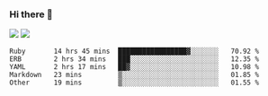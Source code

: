 ### Hi there 👋

<!--
**sasharevzin/sasharevzin** is a ✨ _special_ ✨ repository because its `README.md` (this file) appears on your GitHub profile.

Here are some ideas to get you started:

- 🔭 I’m currently working on ...
- 🌱 I’m currently learning ...
- 👯 I’m looking to collaborate on ...
- 🤔 I’m looking for help with ...
- 💬 Ask me about ...
- 📫 How to reach me: ...
- 😄 Pronouns: ...
- ⚡ Fun fact: ...
-->

![](https://yusufozturk.vercel.app/api?username=sasharevzin&hide_title=true&include_all_commits=true&count_private=true&show_icons=true) ![](https://yusufozturk.vercel.app/api/top-langs/?username=sasharevzin&layout=compact&langs_count=10&hide=apacheconf,coffeescript)

<!--START_SECTION:waka-->
```text
Ruby       14 hrs 45 mins  █████████████████▓░░░░░░░   70.92 % 
ERB        2 hrs 34 mins   ███░░░░░░░░░░░░░░░░░░░░░░   12.35 % 
YAML       2 hrs 17 mins   ██▓░░░░░░░░░░░░░░░░░░░░░░   10.98 % 
Markdown   23 mins         ▒░░░░░░░░░░░░░░░░░░░░░░░░   01.85 % 
Other      19 mins         ▒░░░░░░░░░░░░░░░░░░░░░░░░   01.55 % 
```
<!--END_SECTION:waka-->
